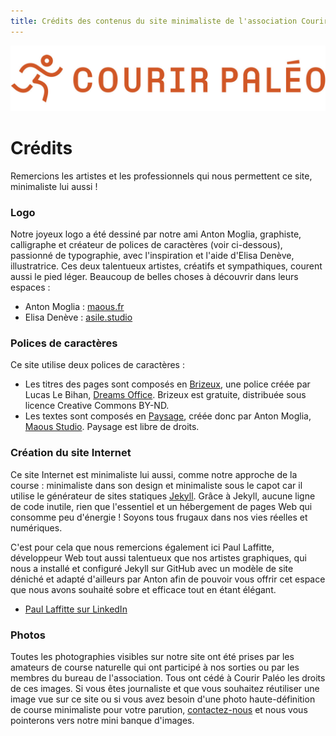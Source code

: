 ```yaml
---
title: Crédits des contenus du site minimaliste de l'association Courir Paléo
---
```

![Courir Paleo](/assets/images/Logo-Courir-Paleo-long-blanc-1200px.png)
# Crédits
Remercions les artistes et les professionnels qui nous permettent ce site, minimaliste lui aussi&nbsp;!

### Logo
Notre joyeux logo a été dessiné par notre ami Anton Moglia, graphiste, calligraphe et créateur de polices de caractères (voir ci-dessous), passionné de typographie, avec l'inspiration et l'aide d'Elisa Denève, illustratrice. Ces deux talentueux artistes, créatifs et sympathiques, courent aussi le pied léger.
Beaucoup de belles choses à découvrir dans leurs espaces&nbsp;:
- Anton Moglia : [maous.fr](http://www.maous.fr)
- Elisa Denève : [asile.studio](http://asile.studio)

### Polices de caractères
Ce site utilise deux polices de caractères&nbsp;:
- Les titres des pages sont composés en [Brizeux](http://brizeux-typographie.fr), une police créée par Lucas Le Bihan, [Dreams Office](https://www.dreamsoffice.fr). Brizeux est gratuite, distribuée sous licence Creative Commons BY-ND.
- Les textes sont composés en [Paysage](http://tunera.xyz/fonts/paysage), créée donc par Anton Moglia, [Maous Studio](http://www.maous.fr). Paysage est libre de droits.

### Création du site Internet
Ce site Internet est minimaliste lui aussi, comme notre approche de la course&nbsp;: minimaliste dans son design et minimaliste sous le capot car il utilise le générateur de sites statiques [Jekyll](https://fr.wikipedia.org/wiki/Jekyll_(logiciel)). Grâce à Jekyll, aucune ligne de code inutile, rien que l'essentiel et un hébergement de pages Web qui consomme peu d'énergie&nbsp;! Soyons tous frugaux dans nos vies réelles et numériques.

C'est pour cela que nous remercions également ici Paul Laffitte, développeur Web tout aussi talentueux que nos artistes graphiques, qui nous a installé et configuré Jekyll sur GitHub avec un modèle de site déniché et adapté d'ailleurs par Anton afin de pouvoir vous offrir cet espace que nous avons souhaité sobre et efficace tout en étant élégant.
- [Paul Laffitte sur LinkedIn](https://fr.linkedin.com/in/paul-laffitte)

### Photos
Toutes les photographies visibles sur notre site ont été prises par les amateurs de course naturelle qui ont participé à nos sorties ou par les membres du bureau de l'association. Tous ont cédé à Courir&nbsp;Paléo les droits de ces images.
Si vous êtes journaliste et que vous souhaitez réutiliser une image vue sur ce site ou si vous avez besoin d'une photo haute-définition de course minimaliste pour votre parution, [contactez-nous](/contact) et nous vous pointerons vers notre mini banque d'images.



